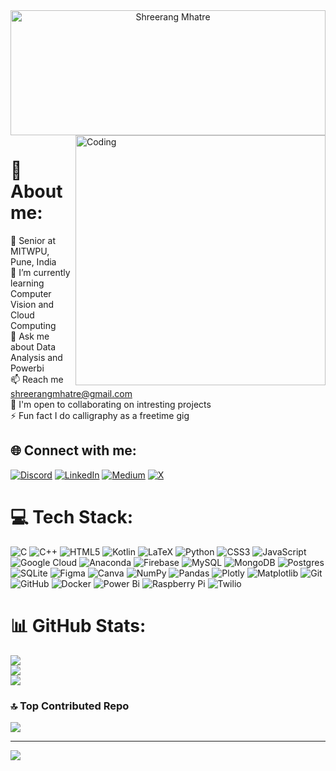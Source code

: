 
<div align="center">
  <img alt="Shreerang Mhatre" src="https://github.com/Shreerang01/Shreerang01/assets/113919844/05b8c2d5-8cf2-43cc-80d6-1a9454449838" style="width:100%; max-height:200px;" loading="lazy">
</div>


<img align="right" alt="Coding" width="400" src="https://camo.githubusercontent.com/cae12fddd9d6982901d82580bdf321d81fb299141098ca1c2d4891870827bf17/68747470733a2f2f6d69726f2e6d656469756d2e636f6d2f6d61782f313336302f302a37513379765349765f7430696f4a2d5a2e676966">

# 💫 About me:
🔭 Senior at MITWPU, Pune, India<br>🌱 I’m currently learning Computer Vision and Cloud Computing<br>💬 Ask me about Data Analysis and Powerbi<br>📫 Reach me shreerangmhatre@gmail.com<br>🤝  I'm open to collaborating on intresting projects<br>⚡ Fun fact I do calligraphy as a freetime gig


## 🌐 Connect with me:
[![Discord](https://img.shields.io/badge/Discord-%237289DA.svg?logo=discord&logoColor=white)](https://discord.gg/baburao7237) [![LinkedIn](https://img.shields.io/badge/LinkedIn-%230077B5.svg?logo=linkedin&logoColor=white)](www.linkedin.com/in/shreerangmhatre) [![Medium](https://img.shields.io/badge/Medium-12100E?logo=medium&logoColor=white)](https://medium.com/@@shreerangmhatre) [![X](https://img.shields.io/badge/X-black.svg?logo=X&logoColor=white)](https://x.com/@MhatreShreerang) 

# 💻 Tech Stack:
![C](https://img.shields.io/badge/c-%2300599C.svg?style=flat&logo=c&logoColor=white) ![C++](https://img.shields.io/badge/c++-%2300599C.svg?style=flat&logo=c%2B%2B&logoColor=white) ![HTML5](https://img.shields.io/badge/html5-%23E34F26.svg?style=flat&logo=html5&logoColor=white) ![Kotlin](https://img.shields.io/badge/kotlin-%237F52FF.svg?style=flat&logo=kotlin&logoColor=white) ![LaTeX](https://img.shields.io/badge/latex-%23008080.svg?style=flat&logo=latex&logoColor=white) ![Python](https://img.shields.io/badge/python-3670A0?style=flat&logo=python&logoColor=ffdd54) ![CSS3](https://img.shields.io/badge/css3-%231572B6.svg?style=flat&logo=css3&logoColor=white) ![JavaScript](https://img.shields.io/badge/javascript-%23323330.svg?style=flat&logo=javascript&logoColor=%23F7DF1E) ![Google Cloud](https://img.shields.io/badge/GoogleCloud-%234285F4.svg?style=flat&logo=google-cloud&logoColor=white) ![Anaconda](https://img.shields.io/badge/Anaconda-%2344A833.svg?style=flat&logo=anaconda&logoColor=white) ![Firebase](https://img.shields.io/badge/firebase-a08021?style=flat&logo=firebase&logoColor=ffcd34) ![MySQL](https://img.shields.io/badge/mysql-4479A1.svg?style=flat&logo=mysql&logoColor=white) ![MongoDB](https://img.shields.io/badge/MongoDB-%234ea94b.svg?style=flat&logo=mongodb&logoColor=white) ![Postgres](https://img.shields.io/badge/postgres-%23316192.svg?style=flat&logo=postgresql&logoColor=white) ![SQLite](https://img.shields.io/badge/sqlite-%2307405e.svg?style=flat&logo=sqlite&logoColor=white) ![Figma](https://img.shields.io/badge/figma-%23F24E1E.svg?style=flat&logo=figma&logoColor=white) ![Canva](https://img.shields.io/badge/Canva-%2300C4CC.svg?style=flat&logo=Canva&logoColor=white) ![NumPy](https://img.shields.io/badge/numpy-%23013243.svg?style=flat&logo=numpy&logoColor=white) ![Pandas](https://img.shields.io/badge/pandas-%23150458.svg?style=flat&logo=pandas&logoColor=white) ![Plotly](https://img.shields.io/badge/Plotly-%233F4F75.svg?style=flat&logo=plotly&logoColor=white) ![Matplotlib](https://img.shields.io/badge/Matplotlib-%23ffffff.svg?style=flat&logo=Matplotlib&logoColor=black) ![Git](https://img.shields.io/badge/git-%23F05033.svg?style=flat&logo=git&logoColor=white) ![GitHub](https://img.shields.io/badge/github-%23121011.svg?style=flat&logo=github&logoColor=white) ![Docker](https://img.shields.io/badge/docker-%230db7ed.svg?style=flat&logo=docker&logoColor=white) ![Power Bi](https://img.shields.io/badge/power_bi-F2C811?style=flat&logo=powerbi&logoColor=black) ![Raspberry Pi](https://img.shields.io/badge/-RaspberryPi-C51A4A?style=flat&logo=Raspberry-Pi) ![Twilio](https://img.shields.io/badge/Twilio-F22F46?style=flat&logo=Twilio&logoColor=white)
# 📊 GitHub Stats:
![](https://github-readme-stats.vercel.app/api?username=Shreerang01&theme=dark&hide_border=false&include_all_commits=false&count_private=false)<br/>
![](https://github-readme-streak-stats.herokuapp.com/?user=Shreerang01&theme=dark&hide_border=false)<br/>
![](https://github-readme-stats.vercel.app/api/top-langs/?username=Shreerang01&theme=dark&hide_border=false&include_all_commits=false&count_private=false&layout=compact)

### 🔝 Top Contributed Repo
![](https://github-contributor-stats.vercel.app/api?username=Shreerang01&limit=5&theme=dark&combine_all_yearly_contributions=true)

---
[![](https://visitcount.itsvg.in/api?id=Shreerang01&icon=0&color=0)](https://visitcount.itsvg.in)

